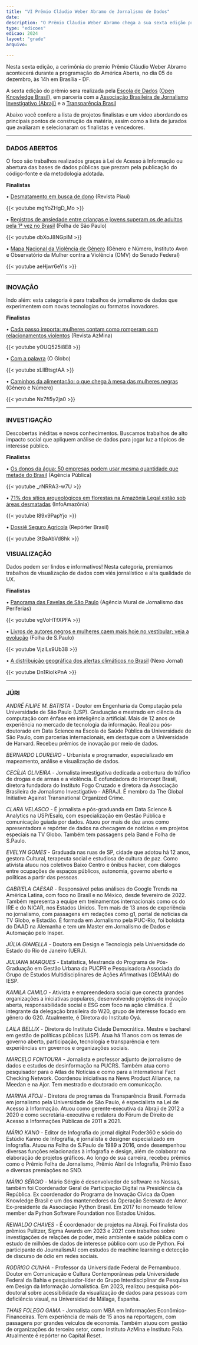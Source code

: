 ```yaml
---
title: "VI Prêmio Cláudio Weber Abramo de Jornalismo de Dados"
date: 
description: "O Prêmio Cláudio Weber Abramo chega a sua sexta edição premiando a partir de categorias os melhores trabalhos de jornalismo de dados do país."
type: "edicoes"
edicao: 2024
layout: "grade"
arquivo:

---
```


Nesta sexta edição, a cerimônia do premio Prêmio Cláudio Weber Abramo acontecerá durante a programação do América Aberta, no dia 05 de dezembro, às 14h em Brasília - DF.  

A sexta edição do prêmio sera realizada pela [Escola de Dados](http://escoladedados.org) ([Open Knowledge Brasil](https://ok.org.br/)), em parceria com a [Associação Brasileira de Jornalismo Investigativo (Abraji)](https://abraji.org.br) e a [Transparência Brasil](https://blog.transparencia.org.br) 

Abaixo você confere a lista de projetos finalistas e um vídeo abordando os principais pontos de construção da matéria, assim como a lista de jurados que avaliaram e selecionaram os finalistas e vencedores. 

---
### DADOS ABERTOS

O foco são trabalhos realizados graças à Lei de Acesso à Informação ou abertura das bases de dados públicas que prezam pela publicação do código-fonte e da metodologia adotada.

**Finalistas**

• [Desmatamento em busca de dono](https://piaui.folha.uol.com.br/desmatamento-amazonia-embargos-icmbio/) (Revista Piauí)

{{< youtube mgYoZHgD_Mo >}}

• [Registros de ansiedade entre crianças e jovens superam os de adultos pela 1ª vez no Brasil](https://www1.folha.uol.com.br/folhateen/2024/05/registros-de-ansiedade-entre-criancas-e-jovens-superam-os-de-adultos-pela-1a-vez.shtml) (Folha de São Paulo)

{{< youtube dbXoJ8NGpIM >}}

• [Mapa Nacional da Violência de Gênero](https://www.senado.leg.br/institucional/datasenado/mapadaviolencia/#/inicio) (Gênero e Número, Instituto Avon e Observatório da Mulher contra a Violência (OMV) do Senado Federal)

{{< youtube aeHjwr6eYIs >}}

---

### INOVAÇÃO

Indo além: esta categoria é para trabalhos de jornalismo de dados que experimentem com novas tecnologias ou formatos inovadores.

**Finalistas**

• [Cada passo importa: mulheres contam como romperam com relacionamentos violentos](https://azmina.com.br/reportagens/cada-passo-importa-mulheres-contam-como-romperam-relacionamento-violento/) (Revista AzMina)

{{< youtube yOUQ525i8E8 >}}

• [Com a palavra](https://oglobo.globo.com/politica/especial/em-projeto-inedito-o-globo-usa-ia-para-decifrar-os-600-mil-discursos-deste-seculo-no-congresso.ghtml) (O Globo)

{{< youtube xLllBtsgtAA >}}

• [Caminhos da alimentação: o que chega à mesa das mulheres negras](https://alimentacao.generonumero.media/) (Gênero e Número)

{{< youtube Nx7fi5y2ja0 >}}

---

### INVESTIGAÇÃO

Descobertas inéditas e novos conhecimentos. Buscamos trabalhos de alto impacto social que apliquem análise de dados para jogar luz a tópicos de interesse público.

**Finalistas**

• [Os donos da água: 50 empresas podem usar mesma quantidade que metade do Brasil](https://apublica.org/2023/10/os-donos-da-agua-50-empresas-podem-usar-mesma-quantidade-que-metade-do-brasil/) (Agência Pública)

{{< youtube _rNRRA3-w7U >}}

• [71% dos sítios arqueológicos em florestas na Amazônia Legal estão sob áreas desmatadas](https://infoamazonia.org/2024/01/30/71-dos-sitios-arqueologicos-em-florestas-na-amazonia-legal-estao-sob-areas-desmatadas/) (InfoAmazônia)

{{< youtube I89x9PapYjo >}}

• [Dossiê Seguro Agrícola](https://reporterbrasil.org.br/dossie-seguro-agricola/) (Repórter Brasil)

{{< youtube 3tBaAbVd8hk >}}

### VISUALIZAÇÃO

Dados podem ser lindos e informativos! Nesta categoria, premiamos trabalhos de visualização de dados com viés jornalístico e alta qualidade de UX.

**Finalistas**

• [Panorama das Favelas de São Paulo](https://www.agenciamural.org.br/especiais/favelas-de-sao-paulo/) (Agência Mural de Jornalismo das Periferias)

{{< youtube vgVoHTfXPFA >}}

• [Livros de autores negros e mulheres caem mais hoje no vestibular; veja a evolução](https://www1.folha.uol.com.br/ilustrada/2023/11/livros-no-vestibular-tem-mais-autores-negros-hoje-e-usp-e-prova-mais-masculina.shtml?pwgt=kusg0ivdf5svmw7fzozfd5g9ldfj1mhd18m2phjg19gwmkn6&utm_source=whatsapp&utm_medium=social&utm_campaign=compwagift) (Folha de S.Paulo)

{{< youtube VjzILs9Ub38 >}}

• [A distribuição geográfica dos alertas climáticos no Brasil](https://www.nexojornal.com.br/grafico/2023/12/12/a-distribuicao-geografica-dos-alertas-climaticos-no-brasil) (Nexo Jornal)

{{< youtube Dn1RioIkPnA >}}

---

### JÚRI 

*ANDRÉ FILIPE M. BATISTA* - Doutor em Engenharia da Computação pela Universidade de São Paulo (USP). Graduação e mestrado em ciência da computação com ênfase em inteligência artificial. Mais de 12 anos de experiência no mercado de tecnologia da informação. Realizou pós-doutorado em Data Science na Escola de Saúde Pública da Universidade de São Paulo, com parcerias internacionais, em destaque com a Universidade de Harvard. Recebeu prêmios de inovação por meio de dados.

*BERNARDO LOUREIRO* - Urbanista e programador, especializado em mapeamento, análise e visualização de dados.

*CECÍLIA OLIVEIRA* - Jornalista investigativa dedicada a cobertura do tráfico de drogas e de armas e a violência. É cofundadora do Intercept Brasil, diretora fundadora do Instituto Fogo Cruzado e diretora da Associação Brasileira de Jornalismo Investigativo - ABRAJI. É membro da The Global Initiative Against Transnational Organized Crime.

*CLARA VELASCO* - É jornalista e pós-graduanda em Data Science & Analytics na USP/Esalq, com especialização em Gestão Pública e comunicação guiada por dados. Atuou por mais de dez anos como apresentadora e repórter de dados na checagem de notícias e em projetos especiais na TV Globo. Também tem passagens pela Band e Folha de S.Paulo.

*EVELYN GOMES* - Graduada nas ruas de SP, cidade que adotou há 12 anos, gestora Cultural, terapeuta social e estudiosa de cultura de paz. Como ativista atuou nos coletivos Baixo Centro e ônibus hacker, com diálogos entre ocupações de espaços públicos, autonomia, governo aberto e políticas a partir das pessoas.

*GABRIELA CAESAR* - Responsável pelas análises do Google Trends na América Latina, com foco no Brasil e no México, desde fevereiro de 2022. Também representa a equipe em treinamentos internacionais como os do IRE e do NICAR, nos Estados Unidos. Tem mais de 13 anos de experiência no jornalismo, com passagens em redações como g1, portal de notícias da TV Globo, e Estadão. É formada em Jornalismo pela PUC-Rio, foi bolsista do DAAD na Alemanha e tem um Master em Jornalismo de Dados e Automação pelo Insper.

*JÚLIA GIANELLA* - Doutora em Design e Tecnologia pela Universidade do Estado do Rio de Janeiro (UERJ).

*JULIANA MARQUES* - Estatística, Mestranda do Programa de Pós-Graduação em Gestão Urbana da PUCPR e Pesquisadora Associada do Grupo de Estudos Multidisciplinares de Ações Afirmativas (GEMAA) do IESP.

*KAMILA CAMILO* - Ativista e empreendedora social que conecta grandes organizações a iniciativas populares, desenvolvendo projetos de inovação aberta, responsabilidade social e ESG com foco na ação climática. É integrante da delegação brasileira do W20, grupo de interesse focado em gênero do G20. Atualmente, é Diretora do Instituto Oyá.

*LAILA BELLIX* - Diretora do Instituto Cidade Democrática. Mestre e bacharel em gestão de políticas públicas (USP). Atua há 11 anos com os temas de governo aberto, participação, tecnologia e transparência e tem experiências em governos e organizações sociais. 

*MARCELO FONTOURA* - Jornalista e professor adjunto de jornalismo de dados e estudos de desinformação na PUCRS. Também atua como pesquisador para o Atlas de Notícias e como para a International Fact Checking Network. Coordenou iniciativas na News Product Alliance, na Meedan e na Ajor. Tem mestrado e doutorado em comunicação.

*MARINA ATOJI* - Diretora de programas da Transparência Brasil. Formada em jornalismo pela Universidade de São Paulo, é especialista na Lei de Acesso à Informação. Atuou como gerente-executiva da Abraji de 2012 a 2020 e como secretária-executiva e redatora do Fórum de Direito de Acesso a Informações Públicas de 2011 a 2021.

*MÁRIO KANO* - Editor de Infografia do jornal digital Poder360 e sócio do Estúdio Kanno de Infografia, é jornalista e designer especializado em infografia. Atuou na Folha de S.Paulo de 1989 a 2016, onde desempenhou diversas funções relacionadas à infografia e design, além de colaborar na elaboração de projetos gráficos. Ao longo de sua carreira, recebeu prêmios como o Prêmio Folha de Jornalismo, Prêmio Abril de Infografia, Prêmio Esso e diversas premiações no SND.

*MÁRIO SÉRGIO* - Mário Sérgio é desenvolvedor de software no Nossas, também foi Coordenador Geral de Participação Digital na Presidência da República. Ex coordenador do Programa de Inovação Cívica da Open Knowledge Brasil e um dos mantenedores da Operação Serenata de Amor. Ex-presidente da Associação Python Brasil. Em 2017 foi nomeado fellow member da Python Software Foundation nos Estados Unidos.

*REINALDO CHAVES* - É coordenador de projetos na Abraji. Foi finalista dos prêmios Pulitzer, Sigma Awards em 2023 e 2021 com trabalhos sobre investigações de relações de poder, meio ambiente e saúde pública com o estudo de milhões de dados de interesse público com uso de Python. Foi participante do JournalismAI com estudos de machine learning e detecção de discurso de ódio em redes sociais. 

*RODRIGO CUNHA* - Professor da Universidade Federal de Pernambuco. Doutor em Comunicação e Cultura Contemporâneas pela Universidade Federal da Bahia e pesquisador-líder do Grupo Interdisciplinar de Pesquisa em Design da Informação Jornalística. Em 2023, realizou pesquisa pós-doutoral sobre acessibilidade da visualização de dados para pessoas com deficiência visual, na Universidad de Málaga, Espanha.

*THAIS FOLEGO GAMA* - Jornalista com MBA em Informações Econômico-Financeiras. Tem experiência de mais de 15 anos na reportagem, com passagens por grandes veículos de economia. Também atuou com gestão de organizações do terceiro setor, como Instituto AzMina e Instituto Fala. Atualmente é repórter no Capital Reset.
